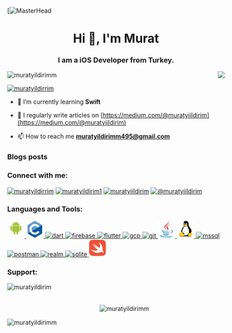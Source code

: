 [![MasterHead](https://static01.nyt.com/images/2021/04/27/business/26Techfix-illo/26Techfix-illo-superJumbo.gif)
<h1 align="center">Hi 👋, I'm Murat</h1>
<h3 align="center">I am a iOS Developer from Turkey.</h3>
<img align="right" atl="Coding" with="400" src="https://media4.giphy.com/media/qgQUggAC3Pfv687qPC/giphy.gif?cid=ecf05e47skamsj2wafs3gpv2bp14jimqad88bqe8tzscg7ca&ep=v1_gifs_search&rid=giphy.gif&ct=g">

<p align="left"> <img src="https://komarev.com/ghpvc/?username=muratyildirimm&label=Profile%20views&color=0e75b6&style=flat" alt="muratyildirimm" /> </p>

<p align="left"> <a href="https://twitter.com/muratyildirrim" target="blank"><img src="https://img.shields.io/twitter/follow/muratyildirrim?logo=twitter&style=for-the-badge" alt="muratyildirrim" /></a> </p>

- 🌱 I’m currently learning **Swift**

- 📝 I regularly write articles on [https://medium.com/@muratyiildirim](https://medium.com/@muratyiildirim)

- 📫 How to reach me **muratyildirimm495@gmail.com**

### Blogs posts
<!-- BLOG-POST-LIST:START -->
<!-- BLOG-POST-LIST:END -->

<h3 align="left">Connect with me:</h3>
<p align="left">
<a href="https://twitter.com/muratyildirrim" target="blank"><img align="center" src="https://raw.githubusercontent.com/rahuldkjain/github-profile-readme-generator/master/src/images/icons/Social/twitter.svg" alt="muratyildirrim" height="30" width="40" /></a>
<a href="https://linkedin.com/in/muratyildirim1" target="blank"><img align="center" src="https://raw.githubusercontent.com/rahuldkjain/github-profile-readme-generator/master/src/images/icons/Social/linked-in-alt.svg" alt="muratyildirim1" height="30" width="40" /></a>
<a href="https://instagram.com/muratyiildirim" target="blank"><img align="center" src="https://raw.githubusercontent.com/rahuldkjain/github-profile-readme-generator/master/src/images/icons/Social/instagram.svg" alt="muratyiildirim" height="30" width="40" /></a>
<a href="https://medium.com/@muratyiildirim" target="blank"><img align="center" src="https://raw.githubusercontent.com/rahuldkjain/github-profile-readme-generator/master/src/images/icons/Social/medium.svg" alt="@muratyiildirim" height="30" width="40" /></a>
</p>

<h3 align="left">Languages and Tools:</h3>
<p align="left"> <a href="https://developer.android.com" target="_blank" rel="noreferrer"> <img src="https://raw.githubusercontent.com/devicons/devicon/master/icons/android/android-original-wordmark.svg" alt="android" width="40" height="40"/> </a> <a href="https://www.cprogramming.com/" target="_blank" rel="noreferrer"> <img src="https://raw.githubusercontent.com/devicons/devicon/master/icons/c/c-original.svg" alt="c" width="40" height="40"/> </a> <a href="https://dart.dev" target="_blank" rel="noreferrer"> <img src="https://www.vectorlogo.zone/logos/dartlang/dartlang-icon.svg" alt="dart" width="40" height="40"/> </a> <a href="https://firebase.google.com/" target="_blank" rel="noreferrer"> <img src="https://www.vectorlogo.zone/logos/firebase/firebase-icon.svg" alt="firebase" width="40" height="40"/> </a> <a href="https://flutter.dev" target="_blank" rel="noreferrer"> <img src="https://www.vectorlogo.zone/logos/flutterio/flutterio-icon.svg" alt="flutter" width="40" height="40"/> </a> <a href="https://cloud.google.com" target="_blank" rel="noreferrer"> <img src="https://www.vectorlogo.zone/logos/google_cloud/google_cloud-icon.svg" alt="gcp" width="40" height="40"/> </a> <a href="https://git-scm.com/" target="_blank" rel="noreferrer"> <img src="https://www.vectorlogo.zone/logos/git-scm/git-scm-icon.svg" alt="git" width="40" height="40"/> </a> <a href="https://www.java.com" target="_blank" rel="noreferrer"> <img src="https://raw.githubusercontent.com/devicons/devicon/master/icons/java/java-original.svg" alt="java" width="40" height="40"/> </a> <a href="https://www.linux.org/" target="_blank" rel="noreferrer"> <img src="https://raw.githubusercontent.com/devicons/devicon/master/icons/linux/linux-original.svg" alt="linux" width="40" height="40"/> </a> <a href="https://www.microsoft.com/en-us/sql-server" target="_blank" rel="noreferrer"> <img src="https://www.svgrepo.com/show/303229/microsoft-sql-server-logo.svg" alt="mssql" width="40" height="40"/> </a> <a href="https://postman.com" target="_blank" rel="noreferrer"> <img src="https://www.vectorlogo.zone/logos/getpostman/getpostman-icon.svg" alt="postman" width="40" height="40"/> </a> <a href="https://realm.io/" target="_blank" rel="noreferrer"> <img src="https://raw.githubusercontent.com/bestofjs/bestofjs-webui/8665e8c267a0215f3159df28b33c365198101df5/public/logos/realm.svg" alt="realm" width="40" height="40"/> </a> <a href="https://www.sqlite.org/" target="_blank" rel="noreferrer"> <img src="https://www.vectorlogo.zone/logos/sqlite/sqlite-icon.svg" alt="sqlite" width="40" height="40"/> </a> <a href="https://developer.apple.com/swift/" target="_blank" rel="noreferrer"> <img src="https://raw.githubusercontent.com/devicons/devicon/master/icons/swift/swift-original.svg" alt="swift" width="40" height="40"/> </a> </p>

<h3 align="left">Support:</h3>
<p><a href="https://www.buymeacoffee.com/muratyildirim"> <img align="left" src="https://cdn.buymeacoffee.com/buttons/v2/default-yellow.png" height="50" width="210" alt="muratyildirim" /></a></p><br><br>

<p><a<img align="left" src="https://github-readme-stats.vercel.app/api/top-langs?username=muratyildirimm&show_icons=true&locale=en&layout=compact" alt="muratyildirimm" /></a></p>

<p>&nbsp;<img align="center" src="https://github-readme-stats.vercel.app/api?username=muratyildirimm&show_icons=true&locale=en" alt="muratyildirimm" /></p>

<p><img align="center" src="https://github-readme-streak-stats.herokuapp.com/?user=muratyildirimm&" alt="muratyildirimm" /></p>
